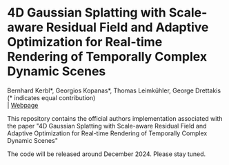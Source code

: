 # 4D Gaussian Splatting with Scale-aware Residual Field and Adaptive Optimization for Real-time Rendering of Temporally Complex Dynamic Scenes
Bernhard Kerbl*, Georgios Kopanas*, Thomas Leimkühler, George Drettakis (* indicates equal contribution)<br>
| [Webpage]([https://repo-sam.inria.fr/fungraph/3d-gaussian-splatting/](https://yjb6.github.io/SaRO-GS.github.io/)) 

This repository contains the official authors implementation associated with the paper "4D Gaussian Splatting with Scale-aware Residual Field and Adaptive Optimization for Real-time Rendering of Temporally Complex Dynamic Scenes"

The code will be released around December 2024. Please stay tuned.
